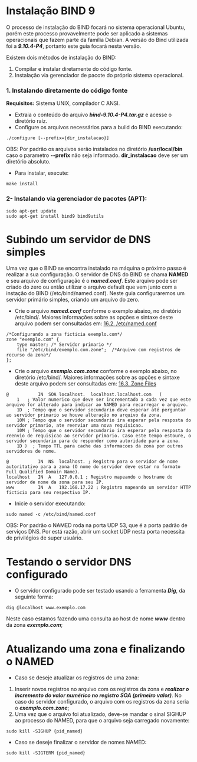 # Instalação BIND 9

O processo de instalação do BIND focará no sistema operacional Ubuntu, porém este processo provavelmente pode ser aplicado a sistemas operacionais que fazem parte da família Debian. A versão do Bind utilizada foi a *__9.10.4-P4__*, portanto este guia focará nesta versão.

Existem dois métodos de instalação do BIND:

1. Compilar e instalar diretamente do código fonte.
2. Instalação via gerenciador de pacote do próprio sistema operacional.

### 1. Instalando diretamente do código fonte
**Requisitos:** Sistema UNIX, compilador C ANSI.

- Extraia o conteúdo do arquivo *__bind-9.10.4-P4.tar.gz__* e acesse o diretório raíz.
- Configure os arquivos necessários para a build do BIND executando: 
```
./configure [--prefix={dir_instalacao}]
```
OBS: Por padrão os arquivos serão instalados no diretório **/usr/local/bin** caso o parametro **--prefix** não seja informado. **dir_instalacao** deve ser um diretório absoluto.

- Para instalar, execute:
```
make install
```

### 2- Instalando via gerenciador de pacotes (APT):
```
sudo apt-get update
sudo apt-get install bind9 bind9utils
```

# Subindo um servidor de DNS simples

Uma vez que o BIND se encontra instalado na máquina o próximo passo é realizar a sua configuração. O servidor de DNS do BIND se chama **NAMED** e seu arquivo de configuração é o *__named.conf__*. Este arquivo pode ser criado do zero ou então utilizar o arquivo default que vem junto com a instação do BIND (/etc/bind/named.conf). Neste guia configuraremos um servidor primário simples, criando um arquivo do zero.

- Crie o arquivo *__named.conf__* conforme o exemplo abaixo, no diretório  /etc/bind/. Maiores informações sobre as opções e sintaxe deste arquivo podem ser consultadas em: [16.2. /etc/named.conf](https://www.centos.org/docs/5/html/Deployment_Guide-en-US/s1-bind-namedconf.html)

```
/*Configurando a zona ficticia exemplo.com*/
zone "exemplo.com" {
    type master; /* Servidor primario */
    file "/etc/bind/exemplo.com.zone";  /*Arquivo com registros de recurso da zona*/
};
```

- Crie o arquivo *__exemplo.com.zone__* conforme o exemplo abaixo, no diretório /etc/bind/. Maiores informações sobre as opções e sintaxe deste arquivo podem ser consultadas em: [16.3. Zone Files](https://www.centos.org/docs/5/html/Deployment_Guide-en-US/s1-bind-zone.html) 

```
@   		IN  SOA localhost.  localhost.localhost.com   (
    1   ; Valor numerico que deve ser incrementado a cada vez que este arquivo for alterado para indicar ao NAMED para recarregar o arquivo.
    1D  ; Tempo que o servidor secundario deve esperar até perguntar ao servidor primario se houve alteração no arquivo da zona.
    10M ; Tempo que o servidor secundario ira esperar pela resposta do servidor primario, ate reenviar uma nova requisicao.
    10M ; Tempo que o servidor secundario ira esperar pela resposta do reenvio de requisicao ao servidor primario. Caso este tempo estoure, o servidor secundario para de responder como autoridade para a zona.
    1D )  ; Tempo TTL para cache das informacoes da zona por outros servidores de nome.

@   		IN  NS  localhost. ; Registro para o servidor de nome autoritativo para a zona (O nome do servidor deve estar no formato Full Qualified Domain Name).
localhost   IN  A   127.0.0.1 ; Registro mapeando o hostname do servidor de nome da zona para seu IP.
www 		IN  A   192.168.17.22 ; Registro mapeando um servidor HTTP ficticio para seu respectivo IP.
```

- Inicie o servidor executando:
```
sudo named -c /etc/bind/named.conf
```
OBS: Por padrão o NAMED roda na porta UDP 53, que é a porta padrão de serviços DNS. Por está razão, abrir um socket UDP nesta porta necessita de privilégios de super usuário.

# Testando o servidor DNS configurado

* O servidor configurado pode ser testado usando a ferramenta *__Dig__*, da seguinte forma:

```
dig @localhost www.exemplo.com 
```
Neste caso estamos fazendo uma consulta ao host de nome *__www__* dentro da zona *__exemplo.com__*;

# Atualizando uma zona e finalizando o NAMED

* Caso se deseje atualizar os registros de uma zona:
1. Inserir novos registros no arquivo com os registros da zona  e *__realizar o incremento do valor numérico no registro SOA (primeiro valor)__*. No caso do servidor configurado, o arquivo com os registros da zona seria o *__exemplo.com.zone__*;
2. Uma vez que o arquivo foi atualizado, deve-se mandar o sinal SIGHUP ao processo do NAMED, para que o arquivo seja carregado novamente:
```
sudo kill -SIGHUP {pid_named}
```

* Caso se deseje finalizar o servidor de nomes NAMED:
```
sudo kill -SIGTERM {pid_named}
```
